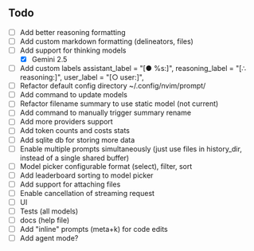 
## Todo

- [ ] Add better reasoning formatting
- [ ] Add custom markdown formatting (delineators, files)
- [ ] Add support for thinking models
  + [x] Gemini 2.5
- [ ] Add custom labels
  assistant_label = "[● %s:]",
  reasoning_label = "[∴ reasoning:]",
  user_label = "[○ user:]",
- [ ] Refactor default config directory
  ~/.config/nvim/prompt/
- [ ] Add command to update models
- [ ] Refactor filename summary to use static model (not current)
- [ ] Add command to manually trigger summary rename
- [ ] Add more providers support
- [ ] Add token counts and costs stats
- [ ] Add sqlite db for storing more data
- [ ] Enable multiple prompts simultaneously (just use files in history_dir,
  instead of a single shared buffer)
- [ ] Model picker configurable format (select), filter, sort
- [ ] Add leaderboard sorting to model picker
- [ ] Add support for attaching files
- [ ] Enable cancellation of streaming request
- [ ] UI
- [ ] Tests (all models)
- [ ] docs (help file)
- [ ] Add "inline" prompts (meta+k) for code edits
- [ ] Add agent mode?
